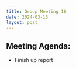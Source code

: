 ```yaml
---
title: Group Meeting 16
date: 2024-03-13
layout: post
---
```


## Meeting Agenda:
* Finish up report
